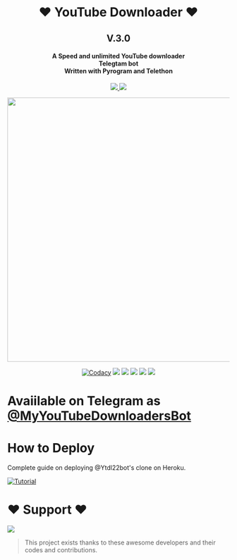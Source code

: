 
<h1 align="center"><b>❤️ YouTube Downloader   ❤️</b></h1>
<h2 align="center"><b>V.3.0</b></h1>

<h4 align="center">A Speed and unlimited YouTube downloader<br> Telegtam bot <br> Written with Pyrogram and Telethon</h4>
<p align='center'>
  <a href="https://www.python.org/" alt="made-with-python"> <img src="https://img.shields.io/badge/Made%20with-Python-1f425f.svg?style=flat-square&logo=python&color=blue" /> </a>
  <a href="https://github.com/SLdevilX/Youtube-Downloader-Bot/graphs/commit-activity" alt="Maintenance"> <img src="https://img.shields.io/badge/Maintained%3F-yes-green.svg?style=flat-square" /> </a>
</p>

<p align="center"><a href="https://t.me/DaisySupport_Official"><img src="https://telegra.ph/file/69a96df53932f1cd2174f.jpg" width="600"></a></p>
<p align="center">
    <a href="https://app.codacy.com/manual/teamdaisyx/daisyx/dashboard"> <img src="https://img.shields.io/codacy/grade/4d58f2a402b54aed8a7d95f7add45a81?color=brightgreen&logo=codacy&logoColor=green&style=for-the-badge" alt="Codacy" /></a>
    <a href="https://github.com/SLdevilX/Youtube-Downloader-Bot"> <img src="https://img.shields.io/github/repo-size/teamdaisyx/daisyx?color=orange&logo=github&logoColor=green&style=for-the-badge" /></a>
    <a href="https://github.com/teamdaisyx/daisyx/commits/inukaasith"> <img src="https://img.shields.io/github/last-commit/teamdaisyx/daisyx?color=brown&logo=github&logoColor=green&style=for-the-badge" /></a>
    <a href="https://github.com/teamdaisyx/daisyx/issues"> <img src="https://img.shields.io/github/issues/teamdaisyx/daisyx?color=blueviolet&logo=github&logoColor=green&style=for-the-badge" /></a>
    <a href="https://github.com/teamdaisyx/daisyx/network/members"> <img src="https://img.shields.io/github/forks/teamdaisyx/daisyx?color=red&logo=github&logoColor=green&style=for-the-badge" /></a>  
    <a href="https://pypi.org/project/Telethon/"> <img src="https://img.shields.io/pypi/v/telethon?color=yellow&label=telethon&logo=python&logoColor=green&style=for-the-badge" /></a>
    
</p>

#     Avaiilable on Telegram as [@MyYouTubeDownloadersBot](https://t.me/MyYouTubeDownloadersBot)

# How to  Deploy 
Complete guide on deploying @Ytdl22bot's clone on Heroku.

[![Tutorial](https://yt-embed.herokuapp.com/embed?v=l6rTppg3a1w)](https://cutt.ly/Mn4y3Ih)





# ❤️ Support ❤️
<a href="https://t.me/PremiumAppsAndModAppsFreeChannel"><img src="https://img.shields.io/badge/Join-Telegram%20Channel-red.svg?logo=Telegram"></a>


> This project exists thanks to these awesome developers and their codes and contributions.




